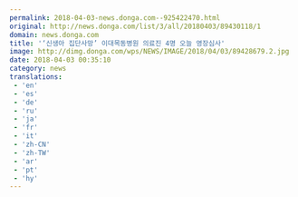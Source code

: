 ```yaml
---
permalink: 2018-04-03-news.donga.com--925422470.html
original: http://news.donga.com/list/3/all/20180403/89430118/1
domain: news.donga.com
title: '‘신생아 집단사망’ 이대목동병원 의료진 4명 오늘 영장심사'
image: http://dimg.donga.com/wps/NEWS/IMAGE/2018/04/03/89428679.2.jpg
date: 2018-04-03 00:35:10
category: news
translations: 
 - 'en'
 - 'es'
 - 'de'
 - 'ru'
 - 'ja'
 - 'fr'
 - 'it'
 - 'zh-CN'
 - 'zh-TW'
 - 'ar'
 - 'pt'
 - 'hy'
---
```


